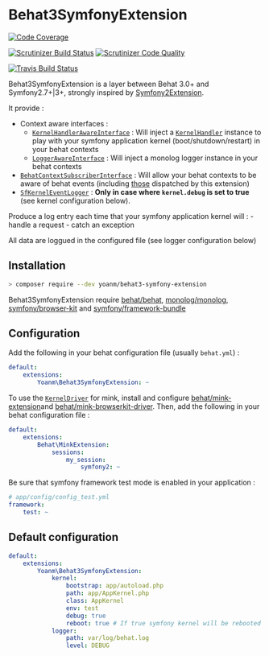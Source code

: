 # Behat3SymfonyExtension

[![Code Coverage](https://img.shields.io/scrutinizer/coverage/g/yoanm/Behat3SymfonyExtension.svg?label=Coverage)](https://scrutinizer-ci.com/g/yoanm/Behat3SymfonyExtension/?branch=master)

[![Scrutinizer Build Status](https://img.shields.io/scrutinizer/build/g/yoanm/Behat3SymfonyExtension.svg?label=Scrutinizer)](https://scrutinizer-ci.com/g/yoanm/Behat3SymfonyExtension/build-status/master) [![Scrutinizer Code Quality](https://img.shields.io/scrutinizer/g/yoanm/behat3SymfonyExtension.svg?label=Code%20quality)](https://scrutinizer-ci.com/g/yoanm/Behat3SymfonyExtension/?branch=master)

[![Travis Build Status](https://img.shields.io/travis/yoanm/Behat3SymfonyExtension.svg?label=travis)](https://travis-ci.org/yoanm/Behat3SymfonyExtension?label=Travis)

Behat3SymfonyExtension is a layer between Behat 3.0+ and Symfony2.7+|3+, strongly inspired by [Symfony2Extension](https://github.com/Behat/Symfony2Extension).

It provide :
 * Context aware interfaces : 
    * [`KernelHandlerAwareInterface`](./src/Yoanm/Behat3SymfonyExtension/Context/KernelHandlerAwareInterface.php) : Will inject a [`KernelHandler`](./src/Yoanm/Behat3SymfonyExtension/Handler/KernelHandler.php) instance to play with your symfony application kernel (boot/shutdown/restart) in your behat contexts
    * [`LoggerAwareInterface`](./src/Yoanm/Behat3SymfonyExtension/Context/LoggerAwareInterface.php) : Will inject a monolog logger instance in your behat contexts
 * [`BehatContextSubscriberInterface`](./src/Yoanm/Behat3SymfonyExtension/Context/BehatContextSubscriberInterface.php) : Will allow your behat contexts to be aware of behat events (including [those](./src/Yoanm/Behat3SymfonyExtension/Event/Events.php) dispatched by this extension)
 * [`SfKernelEventLogger`](./src/Yoanm/Behat3SymfonyExtension/Logger/SfKernelEventLogger.php) : **Only in case where `kernel.debug` is set to true** (see kernel configuration below). 
 
 Produce a log entry each time that your symfony application kernel will : 
    - handle a request
    - catch an exception
    
 All data are loggued in the configured file (see logger configuration below)
 
 
## Installation
```bash
> composer require --dev yoanm/behat3-symfony-extension
```

Behat3SymfonyExtension require [behat/behat](https://github.com/Behat/Behat), [monolog/monolog](https://github.com/Seldaek/monolog), [symfony/browser-kit](https://github.com/symfony/browser-kit) and [symfony/framework-bundle](https://github.com/symfony/framework-bundle)

## Configuration
Add the following in your behat configuration file (usually `behat.yml`) : 
```yaml
default:
    extensions:
        Yoanm\Behat3SymfonyExtension: ~
```

To use the [`KernelDriver`](./src/Yoanm/Behat3SymfonyExtension/Driver/KernelDriver.php) for mink, install and configure [behat/mink-extension](https://github.com/Behat/MinkExtension)and [behat/mink-browserkit-driver](https://github.com/Behat/MinkBrowserKitDriver).
Then, add the following in your behat configuration file : 
```yaml
default:
    extensions:
        Behat\MinkExtension:
            sessions:
                my_session:
                    symfony2: ~
```
Be sure that symfony framework test mode is enabled in your application : 
```yaml
# app/config/config_test.yml
framework:
    test: ~
```

## Default configuration
```yaml
default:
    extensions:
        Yoanm\Behat3SymfonyExtension: 
            kernel:
                bootstrap: app/autoload.php
                path: app/AppKernel.php
                class: AppKernel
                env: test
                debug: true
                reboot: true # If true symfony kernel will be rebooted after each scenario/example
            logger:
                path: var/log/behat.log
                level: DEBUG
```
